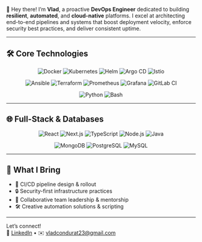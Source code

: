 👋 Hey there! I’m **Vlad**, a proactive **DevOps Engineer** dedicated to building **resilient**, **automated**, and **cloud-native** platforms. I excel at architecting end-to-end pipelines and systems that boost deployment velocity, enforce security best practices, and deliver consistent uptime.

---

## 🛠 Core Technologies

<div align="center">
  <p>
    <img src="https://img.shields.io/badge/Docker-%230db7ed.svg?style=flat&logo=docker&logoColor=white" alt="Docker"/> 
    <img src="https://img.shields.io/badge/Kubernetes-%23326ce5.svg?style=flat&logo=kubernetes&logoColor=white" alt="Kubernetes"/> 
    <img src="https://img.shields.io/badge/Helm-%23ffffff.svg?style=flat&logo=helm&logoColor=blue" alt="Helm"/> 
    <img src="https://img.shields.io/badge/Argo_CD-%23772cca.svg?style=flat&logo=argo-cd&logoColor=white" alt="Argo CD"/> 
    <img src="https://img.shields.io/badge/Istio-%23349ed9.svg?style=flat&logo=istio&logoColor=white" alt="Istio"/>
  </p>
  <p>
    <img src="https://img.shields.io/badge/Ansible-%23ee0000.svg?style=flat&logo=ansible&logoColor=white" alt="Ansible"/> 
    <img src="https://img.shields.io/badge/Terraform-%235835CC.svg?style=flat&logo=terraform&logoColor=white" alt="Terraform"/> 
    <img src="https://img.shields.io/badge/Prometheus-%23e6522c.svg?style=flat&logo=prometheus&logoColor=white" alt="Prometheus"/> 
    <img src="https://img.shields.io/badge/Grafana-%23f46800.svg?style=flat&logo=grafana&logoColor=white" alt="Grafana"/> 
    <img src="https://img.shields.io/badge/GitLab_CI-%23fc6d26.svg?style=flat&logo=gitlab&logoColor=white" alt="GitLab CI"/>
  </p>
  <p>
    <img src="https://img.shields.io/badge/Python-%233776ab.svg?style=flat&logo=python&logoColor=white" alt="Python"/> 
    <img src="https://img.shields.io/badge/Bash-%23121011.svg?style=flat&logo=gnu-bash&logoColor=white" alt="Bash"/>
  </p>
</div>

---

## 🌐 Full-Stack & Databases

<div align="center">
  <p>
    <img src="https://img.shields.io/badge/React-%2320232a.svg?style=flat&logo=react&logoColor=%2361DAFB" alt="React"/> 
    <img src="https://img.shields.io/badge/Next.js-%23000000.svg?style=flat&logo=nextdotjs&logoColor=white" alt="Next.js"/> 
    <img src="https://img.shields.io/badge/TypeScript-%23007ACC.svg?style=flat&logo=typescript&logoColor=white" alt="TypeScript"/> 
    <img src="https://img.shields.io/badge/Node.js-%23339933.svg?style=flat&logo=nodedotjs&logoColor=white" alt="Node.js"/> 
    <img src="https://img.shields.io/badge/Java-%23ED8B00.svg?style=flat&logo=java&logoColor=white" alt="Java"/>
  </p>
  <p>
    <img src="https://img.shields.io/badge/MongoDB-%2347A248.svg?style=flat&logo=mongodb&logoColor=white" alt="MongoDB"/> 
    <img src="https://img.shields.io/badge/PostgreSQL-%23336791.svg?style=flat&logo=postgresql&logoColor=white" alt="PostgreSQL"/> 
    <img src="https://img.shields.io/badge/MySQL-%23000F5E.svg?style=flat&logo=mysql&logoColor=white" alt="MySQL"/>
  </p>
</div>

---

## 🤝 What I Bring

- 🚀 CI/CD pipeline design & rollout
- 🔒 Security-first infrastructure practices
- 🌟 Collaborative team leadership & mentorship
- 🛠️ Creative automation solutions & scripting

---

Let’s connect!  
🔗 [LinkedIn](https://www.linkedin.com/in/vlad-condurat/) • ✉️ vladcondurat23@gmail.com

